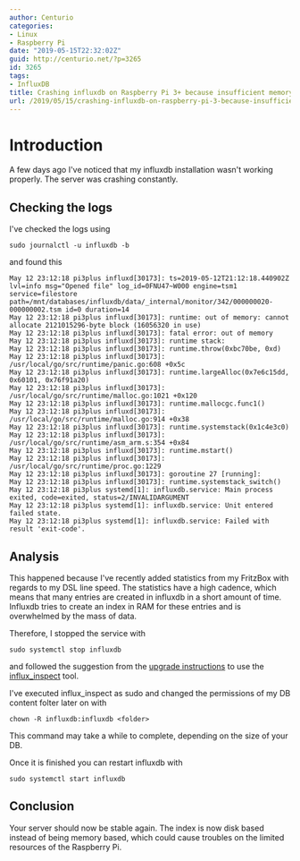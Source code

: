 ```yaml
---
author: Centurio
categories:
- Linux
- Raspberry Pi
date: "2019-05-15T22:32:02Z"
guid: http://centurio.net/?p=3265
id: 3265
tags:
- InfluxDB
title: Crashing influxdb on Raspberry Pi 3+ because insufficient memory
url: /2019/05/15/crashing-influxdb-on-raspberry-pi-3-because-insufficient-memory/
---
```

# Introduction
A few days ago I've noticed that my influxdb installation wasn't working properly. The server was crashing constantly.

## Checking the logs
I've checked the logs using

`sudo journalctl -u influxdb -b`

and found this

```
May 12 23:12:18 pi3plus influxd[30173]: ts=2019-05-12T21:12:18.440902Z lvl=info msg="Opened file" log_id=0FNU47~W000 engine=tsm1 service=filestore path=/mnt/databases/influxdb/data/_internal/monitor/342/000000020-000000002.tsm id=0 duration=14
May 12 23:12:18 pi3plus influxd[30173]: runtime: out of memory: cannot allocate 2121015296-byte block (16056320 in use)
May 12 23:12:18 pi3plus influxd[30173]: fatal error: out of memory
May 12 23:12:18 pi3plus influxd[30173]: runtime stack:
May 12 23:12:18 pi3plus influxd[30173]: runtime.throw(0xbc70be, 0xd)
May 12 23:12:18 pi3plus influxd[30173]:         /usr/local/go/src/runtime/panic.go:608 +0x5c
May 12 23:12:18 pi3plus influxd[30173]: runtime.largeAlloc(0x7e6c15dd, 0x60101, 0x76f91a20)
May 12 23:12:18 pi3plus influxd[30173]:         /usr/local/go/src/runtime/malloc.go:1021 +0x120
May 12 23:12:18 pi3plus influxd[30173]: runtime.mallocgc.func1()
May 12 23:12:18 pi3plus influxd[30173]:         /usr/local/go/src/runtime/malloc.go:914 +0x38
May 12 23:12:18 pi3plus influxd[30173]: runtime.systemstack(0x1c4e3c0)
May 12 23:12:18 pi3plus influxd[30173]:         /usr/local/go/src/runtime/asm_arm.s:354 +0x84
May 12 23:12:18 pi3plus influxd[30173]: runtime.mstart()
May 12 23:12:18 pi3plus influxd[30173]:         /usr/local/go/src/runtime/proc.go:1229
May 12 23:12:18 pi3plus influxd[30173]: goroutine 27 [running]:
May 12 23:12:18 pi3plus influxd[30173]: runtime.systemstack_switch()
May 12 23:12:18 pi3plus systemd[1]: influxdb.service: Main process exited, code=exited, status=2/INVALIDARGUMENT
May 12 23:12:18 pi3plus systemd[1]: influxdb.service: Unit entered failed state.
May 12 23:12:18 pi3plus systemd[1]: influxdb.service: Failed with result 'exit-code'.

```

## Analysis
This happened because I've recently added statistics from my FritzBox with regards to my DSL line speed. The statistics have a high cadence, which means that many entries are created in influxdb in a short amount of time. Influxdb tries to create an index in RAM for these entries and is overwhelmed by the mass of data.

Therefore, I stopped the service with

`sudo systemctl stop influxdb`

and followed the suggestion from the [upgrade instructions](https://docs.influxdata.com/influxdb/v1.7/administration/upgrading/) to use the [influx_inspect](https://docs.influxdata.com/influxdb/v1.7/tools/influx_inspect/#buildtsi) tool.

I've executed influx_inspect as sudo and changed the permissions of my DB content folter later on with

`chown -R influxdb:influxdb <folder>`

This command may take a while to complete, depending on the size of your DB.

Once it is finished you can restart influxdb with

`sudo systemctl start influxdb`

## Conclusion
Your server should now be stable again. The index is now disk based instead of being memory based, which could cause troubles on the limited resources of the Raspberry Pi.
